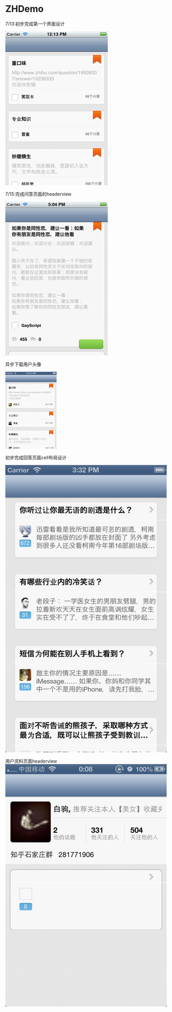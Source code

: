 ZHDemo
=====
7/13:初步完成第一个界面设计

![](./screenshot/1.png)

7/15:完成问答页面的headerview

![](./screenshot/2.png)


异步下载用户头像

![](./screenshot/3.png)

初步完成回答页面cell布局设计

![](./screenshot/4.png)

用户资料页面headerview
![](./screenshot/5.png)